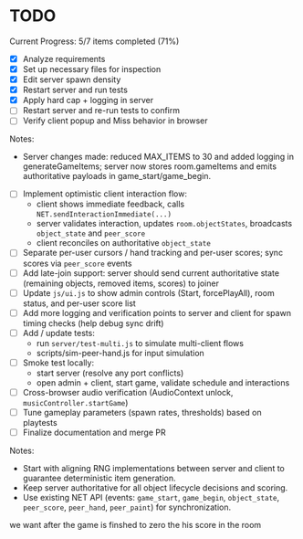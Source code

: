 # TODO

Current Progress: 5/7 items completed (71%)

- [x] Analyze requirements
- [x] Set up necessary files for inspection
- [x] Edit server spawn density
- [x] Restart server and run tests
- [x] Apply hard cap + logging in server
- [ ] Restart server and re-run tests to confirm
- [ ] Verify client popup and Miss behavior in browser

Notes:
- Server changes made: reduced MAX_ITEMS to 30 and added logging in generateGameItems; server now stores room.gameItems and emits authoritative payloads in game_start/game_begin.
- [ ] Implement optimistic client interaction flow:
  - client shows immediate feedback, calls `NET.sendInteractionImmediate(...)`
  - server validates interaction, updates `room.objectStates`, broadcasts `object_state` and `peer_score`
  - client reconciles on authoritative `object_state`
- [ ] Separate per-user cursors / hand tracking and per-user scores; sync scores via `peer_score` events
- [ ] Add late-join support: server should send current authoritative state (remaining objects, removed items, scores) to joiner
- [ ] Update `js/ui.js` to show admin controls (Start, forcePlayAll), room status, and per-user score list
- [ ] Add more logging and verification points to server and client for spawn timing checks (help debug sync drift)
- [ ] Add / update tests:
  - run `server/test-multi.js` to simulate multi-client flows
  - scripts/sim-peer-hand.js for input simulation
- [ ] Smoke test locally:
  - start server (resolve any port conflicts)
  - open admin + client, start game, validate schedule and interactions
- [ ] Cross-browser audio verification (AudioContext unlock, `musicController.startGame`)
- [ ] Tune gameplay parameters (spawn rates, thresholds) based on playtests
- [ ] Finalize documentation and merge PR

Notes:
- Start with aligning RNG implementations between server and client to guarantee deterministic item generation.
- Keep server authoritative for all object lifecycle decisions and scoring.
- Use existing NET API (events: `game_start`, `game_begin`, `object_state`, `peer_score`, `peer_hand`, `peer_paint`) for synchronization.


we want after the game is finshed to zero the his score in the room 